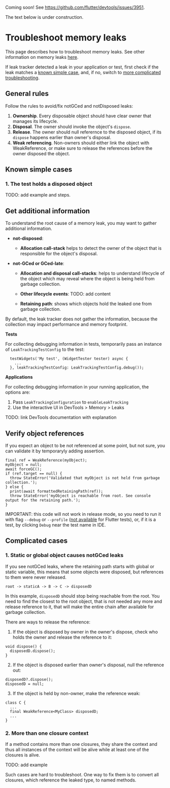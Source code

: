 Coming soon! See https://github.com/flutter/devtools/issues/3951.

The text below is under construction.

# Troubleshoot memory leaks

This page describes how to troubleshoot memory leaks. See other information on memory leaks [here](../README.md).

If leak tracker detected a leak in your application or test, first check if the leak matches a [known simple case](#known-simple-cases), and, if no,
switch to [more complicated troubleshooting](#more-complicated-cases).

## General rules

Follow the rules to avoid/fix notGCed and notDisposed leaks:

1. **Ownership**. Every disposable object should have clear owner that manages its lifecycle.
2. **Disposal**. The owner should invoke the object's `dispose`.
3. **Release**. The owner should null referernce to the disposed object, if its `dispose` happens earlier than owner's disposal.
4. **Weak referencing**. Non-owners should either link the object with WeakReference, or make sure to
   release the references before the owner disposed the object.

## Known simple cases

### 1. The test holds a disposed object

TODO: add example and steps.

## Get additional information

To understand the root cause of a memory leak, you may want to gather additional information.

- **not-disposed**:

    - **Allocation call-stack** helps to detect
        the owner of the object that is responsible for the object's disposal.

- **not-GCed or GCed-late**:

    - **Allocation and disposal call-stacks**: helps to understand lifecycle of the
        object which may reveal where the object is being held from garbage collection.

    - **Other lifecycle events**: TODO: add content

    - **Retaining path**: shows which objects hold the leaked one from garbage collection.


By default, the leak tracker does not gather the information, because the collection may
impact performance and memory footprint.

**Tests**

For collecting debugging information in tests, temporarily pass an instance of `LeakTrackingTestConfig` to the test:

```
  testWidgets('My test', (WidgetTester tester) async {
    ...
  }, leakTrackingTestConfig: LeakTrackingTestConfig.debug());
```

**Applications**

For collecting debugging information in your running application, the options are:

1. Pass `LeakTrackingConfiguration` to `enableLeakTracking`
2. Use the interactive UI in DevTools > Memory > Leaks

TODO: link DevTools documentation with explanation

## Verify object references

If you expect an object to be not referenced at some point,
but not sure, you can validate it by temporaryly adding assertion.

```
final ref = WeakReference(myObject);
myObject = null;
await forceGC();
if (ref.target == null) {
  throw StateError('Validated that myObject is not held from garbage collection.');
} else {
  print(await formattedRetainingPath(ref));
  throw StateError('myObject is reachable from root. See console output for the retaining path.');
}
```

IMPORTANT: this code will not work in release mode, so
you need to run it with flag `--debug` or `--profile`
([not available](https://github.com/flutter/flutter/issues/127331) for Flutter tests),
or, if it is a test, by clicking `Debug` near the test name in IDE.

## Complicated cases

### 1. Static or global object causes notGCed leaks

If you see notGCed leaks, where the retaining path starts with global or static variable,
this means that some objects were disposed, but references to them were never released.

```
root -> staticA -> B -> C -> disposedD
```

In this example, `disposedD` should stop being reachable from the root.
You need to find the closest to the root object, that is not needed any more and release
reference to it, that will make 
the entire chain after available for garbage collection.

There are ways to release the reference:

1. If the object is disposed by owner in the owner's dispose, check who holds the owner and release the reference to it:

```
void dispose() {
  disposedD.dispose();
}
```

2. If the object is disposed earlier than owner's disposal, null the reference out:

```
disposedD?.dispose();
disposedD = null;
```

3. If the object is held by non-owner, make the reference weak:

```
class C {
  ...
  final WeakReference<MyClass> disposedD;
  ...
}   
```

### 2. More than one closure context

If a method contains more than one closures, they share the context and thus all
instances of the context will be alive while at least one of the closures is alive.

TODO: add example

Such cases are hard to troubleshoot. One way to fix them is to convert all closures,
which reference the leaked type, to named methods.
